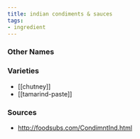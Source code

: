 ```yaml
---
title: indian condiments & sauces
tags:
- ingredient
---
```



### Other Names


### Varieties

* [[chutney]]
* [[tamarind-paste]]

### Sources
* http://foodsubs.com/CondimntInd.html
